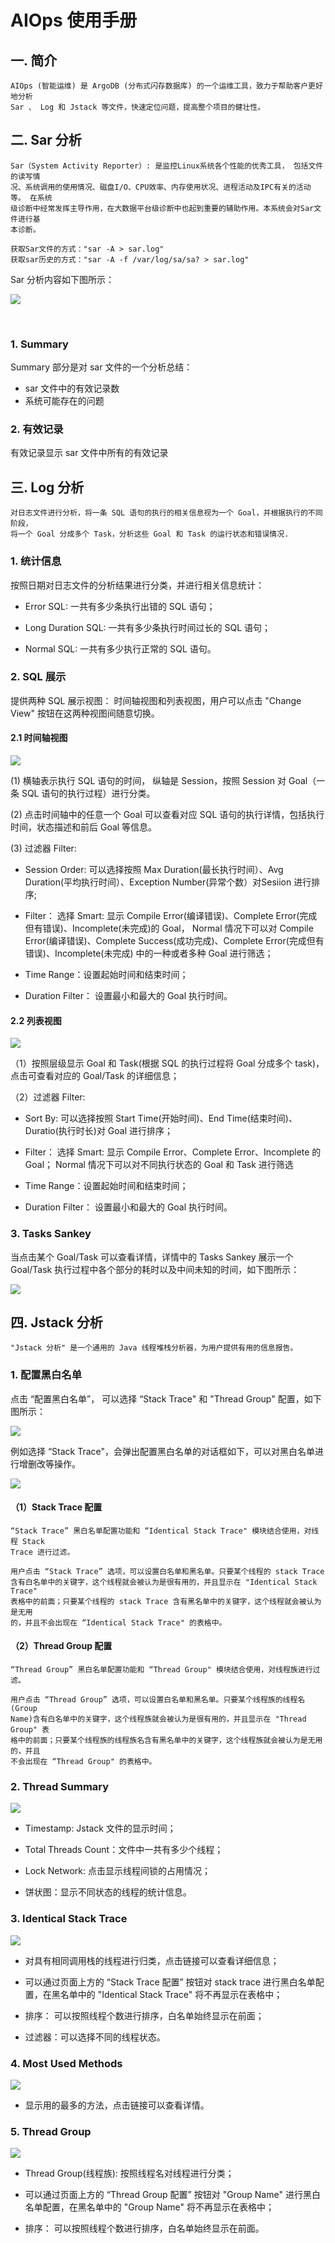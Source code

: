 # AIOps 使用手册

## 一. 简介

	AIOps (智能运维) 是 ArgoDB (分布式闪存数据库) 的一个运维工具，致力于帮助客户更好地分析
	Sar 、 Log 和 Jstack 等文件，快速定位问题，提高整个项目的健壮性。
	

## 二. Sar 分析

	Sar（System Activity Reporter）: 是监控Linux系统各个性能的优秀工具， 包括文件的读写情
	况、系统调用的使用情况、磁盘I/O、CPU效率、内存使用状况、进程活动及IPC有关的活动等。 在系统
	级诊断中经常发挥主导作用，在大数据平台级诊断中也起到重要的辅助作用。本系统会对Sar文件进行基
	本诊断。
	
	获取Sar文件的方式："sar -A > sar.log"  
	获取sar历史的方式："sar -A -f /var/log/sa/sa? > sar.log"
	
Sar 分析内容如下图所示：
	
![](https://img-blog.csdnimg.cn/2019011111433886.png?x-oss-process=image/watermark,type_ZmFuZ3poZW5naGVpdGk,shadow_10,text_aHR0cHM6Ly9ibG9nLmNzZG4ubmV0L2pvdXJuZXlfVHJpcGxlUA==,size_16,color_FFFFFF,t_70)

<br/>

	
### 1. Summary

Summary 部分是对 sar 文件的一个分析总结：
	
- sar 文件中的有效记录数
- 系统可能存在的问题

### 2. 有效记录

有效记录显示  sar 文件中所有的有效记录

## 三. Log 分析

	对日志文件进行分析，将一条 SQL 语句的执行的相关信息视为一个 Goal，并根据执行的不同阶段，
	将一个 Goal 分成多个 Task，分析这些 Goal 和 Task 的运行状态和错误情况.


### 1. 统计信息

按照日期对日志文件的分析结果进行分类，并进行相关信息统计：

- Error SQL: 一共有多少条执行出错的 SQL 语句；

- Long Duration SQL: 一共有多少条执行时间过长的 SQL 语句；

- Normal SQL: 一共有多少执行正常的 SQL 语句。

### 2. SQL 展示

提供两种 SQL 展示视图： 时间轴视图和列表视图，用户可以点击 "Change View" 按钮在这两种视图间随意切换。

#### 2.1 时间轴视图

![](https://img-blog.csdnimg.cn/20190111141839833.png?x-oss-process=image/watermark,type_ZmFuZ3poZW5naGVpdGk,shadow_10,text_aHR0cHM6Ly9ibG9nLmNzZG4ubmV0L2pvdXJuZXlfVHJpcGxlUA==,size_16,color_FFFFFF,t_70)

(1) 横轴表示执行 SQL 语句的时间， 纵轴是 Session，按照 Session 对 Goal（一条 SQL 语句的执行过程）进行分类。

(2) 点击时间轴中的任意一个 Goal 可以查看对应 SQL 语句的执行详情，包括执行时间，状态描述和前后 Goal 等信息。

(3) 过滤器 Filter:

- Session Order: 可以选择按照 Max Duration(最长执行时间）、Avg Duration(平均执行时间）、Exception Number(异常个数）对Sesiion 进行排序;

- Filter： 选择 Smart: 显示 Compile Error(编译错误)、Complete Error(完成但有错误)、Incomplete(未完成)的 Goal， Normal 情况下可以对 Compile Error(编译错误)、Complete Success(成功完成)、Complete Error(完成但有错误)、Incomplete(未完成) 中的一种或者多种 Goal 进行筛选；

- Time Range：设置起始时间和结束时间；

- Duration Filter： 设置最小和最大的 Goal 执行时间。

#### 2.2 列表视图

![](https://img-blog.csdnimg.cn/20190111141753967.png?x-oss-process=image/watermark,type_ZmFuZ3poZW5naGVpdGk,shadow_10,text_aHR0cHM6Ly9ibG9nLmNzZG4ubmV0L2pvdXJuZXlfVHJpcGxlUA==,size_16,color_FFFFFF,t_70)

（1）按照层级显示 Goal 和 Task(根据 SQL 的执行过程将 Goal 分成多个 task)，点击可查看对应的 Goal/Task 的详细信息；

（2）过滤器 Filter:

- Sort By: 可以选择按照 Start Time(开始时间)、End Time(结束时间)、Duratio(执行时长)对 Goal 进行排序；

- Filter： 选择 Smart: 显示 Compile Error、Complete Error、Incomplete 的 Goal； Normal 情况下可以对不同执行状态的 Goal 和 Task 进行筛选

- Time Range：设置起始时间和结束时间；

- Duration Filter： 设置最小和最大的 Goal 执行时间。

### 3. Tasks Sankey

当点击某个 Goal/Task 可以查看详情，详情中的 Tasks Sankey 展示一个 Goal/Task 执行过程中各个部分的耗时以及中间未知的时间，如下图所示：

![](https://img-blog.csdnimg.cn/20190111165005396.png?x-oss-process=image/watermark,type_ZmFuZ3poZW5naGVpdGk,shadow_10,text_aHR0cHM6Ly9ibG9nLmNzZG4ubmV0L2pvdXJuZXlfVHJpcGxlUA==,size_16,color_FFFFFF,t_70)

## 四. Jstack 分析

	"Jstack 分析" 是一个通用的 Java 线程堆栈分析器，为用户提供有用的信息报告。
	
### 1. 配置黑白名单

点击 “配置黑白名单”， 可以选择 “Stack Trace" 和 "Thread Group" 配置，如下图所示：

![](https://img-blog.csdnimg.cn/20190111132142613.png?x-oss-process=image/watermark,type_ZmFuZ3poZW5naGVpdGk,shadow_10,text_aHR0cHM6Ly9ibG9nLmNzZG4ubmV0L2pvdXJuZXlfVHJpcGxlUA==,size_16,color_FFFFFF,t_70)

例如选择 “Stack Trace"，会弹出配置黑白名单的对话框如下，可以对黑白名单进行增删改等操作。

![](https://img-blog.csdnimg.cn/20190111142904450.png?x-oss-process=image/watermark,type_ZmFuZ3poZW5naGVpdGk,shadow_10,text_aHR0cHM6Ly9ibG9nLmNzZG4ubmV0L2pvdXJuZXlfVHJpcGxlUA==,size_16,color_FFFFFF,t_70)


#### （1）Stack Trace 配置

	“Stack Trace” 黑白名单配置功能和 “Identical Stack Trace" 模块结合使用，对线程 Stack 
	Trace 进行过滤。
	
	用户点击 “Stack Trace” 选项，可以设置白名单和黑名单。只要某个线程的 stack Trace 
	含有白名单中的关键字，这个线程就会被认为是很有用的，并且显示在 "Identical Stack Trace"
	表格中的前面；只要某个线程的 stack Trace 含有黑名单中的关键字，这个线程就会被认为是无用
	的，并且不会出现在 “Identical Stack Trace" 的表格中。

	
#### （2）Thread Group 配置

	“Thread Group” 黑白名单配置功能和 “Thread Group" 模块结合使用，对线程族进行过滤。
	
	用户点击 “Thread Group” 选项，可以设置白名单和黑名单。只要某个线程族的线程名(Group
	Name)含有白名单中的关键字，这个线程族就会被认为是很有用的，并且显示在 "Thread Group" 表
	格中的前面；只要某个线程族的线程族名含有黑名单中的关键字，这个线程族就会被认为是无用的，并且
	不会出现在 “Thread Group" 的表格中。
	
### 2. Thread Summary

![](https://img-blog.csdnimg.cn/2019011113221974.png?x-oss-process=image/watermark,type_ZmFuZ3poZW5naGVpdGk,shadow_10,text_aHR0cHM6Ly9ibG9nLmNzZG4ubmV0L2pvdXJuZXlfVHJpcGxlUA==,size_16,color_FFFFFF,t_70)

- Timestamp: Jstack 文件的显示时间；

- Total Threads Count：文件中一共有多少个线程；

- Lock Network: 点击显示线程间锁的占用情况；

- 饼状图：显示不同状态的线程的统计信息。

### 3. Identical Stack Trace

![](https://img-blog.csdnimg.cn/20190111132249130.png?x-oss-process=image/watermark,type_ZmFuZ3poZW5naGVpdGk,shadow_10,text_aHR0cHM6Ly9ibG9nLmNzZG4ubmV0L2pvdXJuZXlfVHJpcGxlUA==,size_16,color_FFFFFF,t_70)

- 对具有相同调用栈的线程进行归类，点击链接可以查看详细信息；

- 可以通过页面上方的 “Stack Trace 配置” 按钮对 stack trace 进行黑白名单配置，在黑名单中的 "Identical Stack Trace" 将不再显示在表格中；

- 排序： 可以按照线程个数进行排序，白名单始终显示在前面；

- 过滤器：可以选择不同的线程状态。

### 4. Most Used Methods

![](https://img-blog.csdnimg.cn/2019011113230678.png?x-oss-process=image/watermark,type_ZmFuZ3poZW5naGVpdGk,shadow_10,text_aHR0cHM6Ly9ibG9nLmNzZG4ubmV0L2pvdXJuZXlfVHJpcGxlUA==,size_16,color_FFFFFF,t_70)

- 显示用的最多的方法，点击链接可以查看详情。

### 5. Thread Group

![](https://img-blog.csdnimg.cn/20190111132334139.png?x-oss-process=image/watermark,type_ZmFuZ3poZW5naGVpdGk,shadow_10,text_aHR0cHM6Ly9ibG9nLmNzZG4ubmV0L2pvdXJuZXlfVHJpcGxlUA==,size_16,color_FFFFFF,t_70)

- Thread Group(线程族): 按照线程名对线程进行分类；

- 可以通过页面上方的 “Thread Group 配置” 按钮对 "Group Name" 进行黑白名单配置，在黑名单中的 "Group Name" 将不再显示在表格中；

- 排序： 可以按照线程个数进行排序，白名单始终显示在前面。














	



	
	

